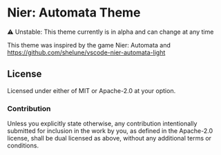 # Nier: Automata Theme
⚠️ Unstable: This theme currently is in alpha and can change at any time

This theme was inspired by the game Nier: Automata and https://github.com/shelune/vscode-nier-automata-light


## License

Licensed under either of MIT or Apache-2.0 at your option.

### Contribution

Unless you explicitly state otherwise, any contribution intentionally submitted
for inclusion in the work by you, as defined in the Apache-2.0 license, shall be
dual licensed as above, without any additional terms or conditions.